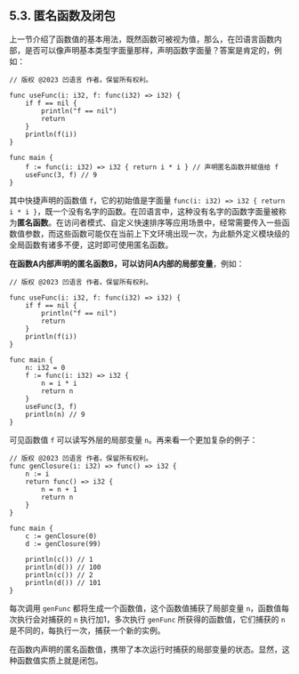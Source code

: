 ## 5.3. 匿名函数及闭包

上一节介绍了函数值的基本用法，既然函数可被视为值，那么，在凹语言函数内部，是否可以像声明基本类型字面量那样，声明函数字面量？答案是肯定的，例如：
```wa
// 版权 @2023 凹语言 作者。保留所有权利。

func useFunc(i: i32, f: func(i32) => i32) {
    if f == nil {
        println("f == nil")
        return
    }
    println(f(i))
}

func main {
    f := func(i: i32) => i32 { return i * i } // 声明匿名函数并赋值给 f
    useFunc(3, f) // 9
}
```

其中快捷声明的函数值 `f`，它的初始值是字面量 `func(i: i32) => i32 { return i * i }`，既一个没有名字的函数。在凹语言中，这种没有名字的函数字面量被称为**匿名函数**。在访问者模式、自定义快速排序等应用场景中，经常需要传入一些函数值参数，而这些函数可能仅在当前上下文环境出现一次，为此额外定义模块级的全局函数有诸多不便，这时即可使用匿名函数。

**在函数A内部声明的匿名函数B，可以访问A内部的局部变量**，例如：
```wa
// 版权 @2023 凹语言 作者。保留所有权利。

func useFunc(i: i32, f: func(i32) => i32) {
    if f == nil {
        println("f == nil")
        return
    }
    println(f(i))
}

func main {
    n: i32 = 0
    f := func(i: i32) => i32 {
        n = i * i
        return n
    }
    useFunc(3, f)
    println(n) // 9
}
```

可见函数值 `f` 可以读写外层的局部变量 `n`。再来看一个更加复杂的例子：
```wa
// 版权 @2023 凹语言 作者。保留所有权利。
func genClosure(i: i32) => func() => i32 {
    n := i
    return func() => i32 {
        n = n + 1
        return n
    }
}

func main {
    c := genClosure(0)
    d := genClosure(99)

    println(c()) // 1
    println(d()) // 100
    println(c()) // 2
    println(d()) // 101
}
```

每次调用 `genFunc` 都将生成一个函数值，这个函数值捕获了局部变量 `n`，函数值每次执行会对捕获的 `n` 执行加1，多次执行 `genFunc` 所获得的函数值，它们捕获的 `n` 是不同的，每执行一次，捕获一个新的实例。

在函数内声明的匿名函数值，携带了本次运行时捕获的局部变量的状态。显然，这种函数值实质上就是闭包。

